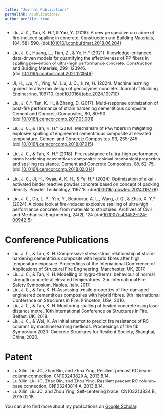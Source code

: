 ```yaml
---
title: "Journal Publications"
permalink: /publications/
author_profile: true
--- 
```


<!-- {% if author.googlescholar %}
  You can also find my articles on <u><a href="{{author.googlescholar}}">my Google Scholar profile</a>.</u>
{% endif %}

{% include base_path %}

{% for post in site.publications reversed %}
  {% include archive-single.html %}
{% endfor %} -->





* Liu, J. C., Tan, K. H.*, & Yao, Y. (2018). A new perspective on nature of fire-induced spalling in concrete. Construction and Building Materials, 184, 581-590. (doi:[10.1016/j.conbuildmat.2018.06.204](https://doi.org/10.1016/j.conbuildmat.2018.06.204))

* Liu, J. C., Huang, L., Tian, Z., & Ye, H.* (2021). Knowledge-enhanced data-driven models for quantifying the effectiveness of PP fibers in spalling prevention of ultra-high performance concrete. Construction and Building Materials, 299, 123946. (doi:[10.1016/j.conbuildmat.2021.123946](https://doi.org/10.1016/j.conbuildmat.2021.123946))

* Ji, H., Lyu, Y., Ying, W., Liu, J. C.*, & Ye, H.* (2024). Machine learning guided iterative mix design of geopolymer concrete. Journal of Building Engineering, 109710. (doi:[10.1016/j.jobe.2024.109710](https://doi.org/10.1016/j.jobe.2024.109710))

* Liu, J. C.*, Tan, K. H., & Zhang, D. (2017). Multi-response optimization of post-fire performance of strain hardening cementitious composite. Cement and Concrete Composites, 80, 80-90. (doi:[10.1016/j.cemconcomp.2017.03.001](https://doi.org/10.1016/j.cemconcomp.2017.03.001)) 

* Liu, J. C., & Tan, K. H.* (2018). Mechanism of PVA fibers in mitigating explosive spalling of engineered cementitious composite at elevated temperature. Cement and Concrete Composites, 93, 235-245. (doi:[10.1016/j.cemconcomp.2018.07.015](https://doi.org/10.1016/j.cemconcomp.2018.07.015))

* Liu, J. C., & Tan, K. H.* (2018). Fire resistance of ultra-high performance strain hardening cementitious composite: residual mechanical properties and spalling resistance. Cement and Concrete Composites, 89, 62-75. (doi:[10.1016/j.cemconcomp.2018.02.014](https://doi.org/10.1016/j.cemconcomp.2018.02.014))

* Liu, J. C., Ji, H., Kwan, A. K. H., & Ye, H.* (2024). Optimization of alkali-activated binder reactive powder concrete based on concept of packing density. Powder Technology, 119778. (doi:[10.1016/j.powtec.2024.119778](https://doi.org/10.1016/j.powtec.2024.119778))

* Liu, J. C., Du, L. P., Yao, Y., Beaucour, A. L., Wang, J. Q., & Zhao, X. Y.* (2024). A close look at fire-induced explosive spalling of ultra-high performance concrete: from materials to structures. Archives of Civil and Mechanical Engineering, 24(2), 124.(doi:[10.1007/s43452-024-00942-5](https://doi.org/10.1007/s43452-024-00942-5))



Conference Publications
======
*  Liu, J. C., & Tan, K. H. Compressive stress-strain relationship of strain-hardening cementitious composite with hybrid fibres after high temperature exposure. Proceedings of the International Conference of Applications of Structural Fire Engineering. Manchester, UK, 2017.
*  Liu, J. C., & Tan, K. H. Modelling of hygro-thermal behaviour of normal strength concrete at elevated temperatures. 2nd International Fire Safety Symposium. Naples, Italy, 2017.
*  Liu, J. C., & Tan, K. H. Assessing tensile properties of fire-damaged engineered cementitious composites with hybrid fibres. 9th International Conference on Structures in Fire. Princeton, USA, 2016.
*  Liu, J. C., & Tan, K. H. Monitoring spalling of heated concrete using laser distance metre. 10th International Conference on Structures in Fire. Belfast, UK, 2018.
*  Liu, J. C., & Wei, X. An initial attempt to predict fire resistance of RC columns by machine learning methods. Proceedings of the fib Symposium 2020: Concrete Structures for Resilient Society, Shanghai, China, 2020. 


Patent
======
* Lu Xilin, Liu JC, Zhao Bin, and Zhou Ying, Resilient precast RC beam-column connection, CN103243820 A, 2013.8.14.
* Lu Xilin, Liu JC, Zhao Bin, and Zhou Ying, Resilient precast RC column-base connection, CN103243814 A, 2013.8.14.
* Lu Xilin, Liu JC, and Zhou Ying, Self-centering brace, CN103243834 B, 2015.02.18.


You can also find more about my publications on [Google Scholar](https://scholar.google.com/citations?user=Oxt6Ev0AAAAJ&hl=en).
